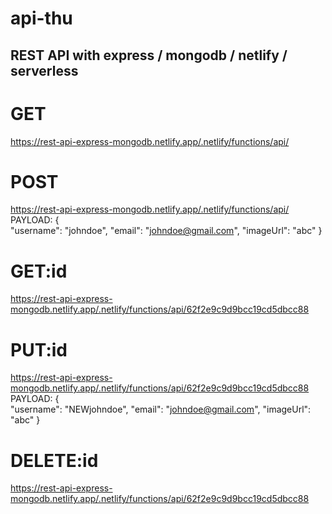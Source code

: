 # api-thu

## REST API with express / mongodb / netlify / serverless 

# GET
https://rest-api-express-mongodb.netlify.app/.netlify/functions/api/

# POST
https://rest-api-express-mongodb.netlify.app/.netlify/functions/api/
PAYLOAD:
{    
    "username": "johndoe",
    "email": "johndoe@gmail.com",
    "imageUrl": "abc"
}

# GET:id
https://rest-api-express-mongodb.netlify.app/.netlify/functions/api/62f2e9c9d9bcc19cd5dbcc88

# PUT:id
https://rest-api-express-mongodb.netlify.app/.netlify/functions/api/62f2e9c9d9bcc19cd5dbcc88
PAYLOAD:
{    
    "username": "NEWjohndoe",
    "email": "johndoe@gmail.com",
    "imageUrl": "abc"
}

# DELETE:id
https://rest-api-express-mongodb.netlify.app/.netlify/functions/api/62f2e9c9d9bcc19cd5dbcc88
